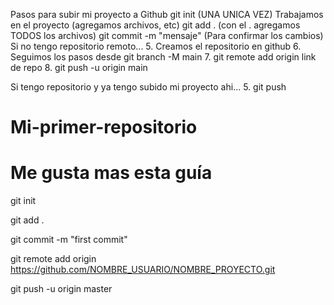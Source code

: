 Pasos para subir mi proyecto a Github
git init (UNA UNICA VEZ)
Trabajamos en el proyecto (agregamos archivos, etc)
git add . (con el . agregamos TODOS los archivos)
git commit -m "mensaje" (Para confirmar los cambios)
Si no tengo repositorio remoto... 5. Creamos el repositorio en github 6. Seguimos los pasos desde git branch -M main 7. git remote add origin link de repo 8. git push -u origin main

Si tengo repositorio y ya tengo subido mi proyecto ahi... 5. git push

# Mi-primer-repositorio

# Me gusta mas esta guía

git init

git add .

git commit -m "first commit"

git remote add origin https://github.com/NOMBRE_USUARIO/NOMBRE_PROYECTO.git

git push -u origin master
